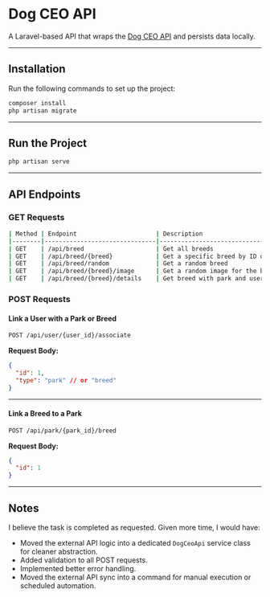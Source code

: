 # Dog CEO API

A Laravel-based API that wraps the [Dog CEO API](https://dog.ceo) and persists data locally.

---

## Installation

Run the following commands to set up the project:

```bash
composer install
php artisan migrate
```

---

## Run the Project

```bash
php artisan serve
```

---

## API Endpoints

### GET Requests
```bash
| Method | Endpoint                      | Description                              |
|--------|-------------------------------|------------------------------------------|
| GET    | /api/breed                    | Get all breeds                           |
| GET    | /api/breed/{breed}            | Get a specific breed by ID or name       |
| GET    | /api/breed/random             | Get a random breed                       |
| GET    | /api/breed/{breed}/image      | Get a random image for the breed         |
| GET    | /api/breed/{breed}/details    | Get breed with park and user info        |
```

### POST Requests

#### Link a User with a Park or Breed

```bash
POST /api/user/{user_id}/associate
```

**Request Body:**

```json
{
  "id": 1,
  "type": "park" // or "breed"
}
```

---

#### Link a Breed to a Park

```bash
POST /api/park/{park_id}/breed
```

**Request Body:**

```json
{
  "id": 1
}
```

---

## Notes

I believe the task is completed as requested. Given more time, I would have:

- Moved the external API logic into a dedicated `DogCeoApi` service class for cleaner abstraction.
- Added validation to all POST requests.
- Implemented better error handling.
- Moved the external API sync into a command for manual execution or scheduled automation.

